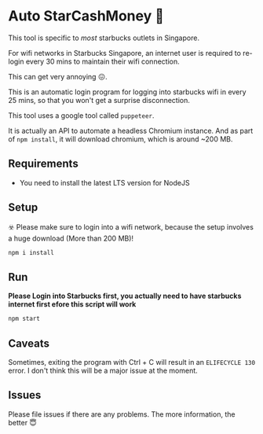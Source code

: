 # Auto StarCashMoney 🌟

This tool is specific to _most_ starbucks outlets in Singapore.

For wifi networks in Starbucks Singapore, an internet user is required to re-login every 30 mins to maintain their wifi connection. 

This can get very annoying 😖.

This is an automatic login program for logging into starbucks wifi in every 25 mins, so that you won't get a surprise disconnection.

This tool uses a google tool called `puppeteer`.

It is actually an API to automate a headless Chromium instance. And as part of `npm install`, it will download chromium, which is around ~200 MB.

## Requirements

* You need to install the latest LTS version for NodeJS

## Setup

☣️ Please make sure to login into a wifi network, because the setup involves a huge download (More than 200 MB)!
```sh
npm i install
```

## Run

**Please Login into Starbucks first, you actually need to have starbucks internet first efore this script will work**

```sh
npm start
```

## Caveats

Sometimes, exiting the program with Ctrl + C will result in an `ELIFECYCLE 130` error.
I don't think this will be a major issue at the moment.

## Issues

Please file issues if there are any problems.
The more information, the better 😇
